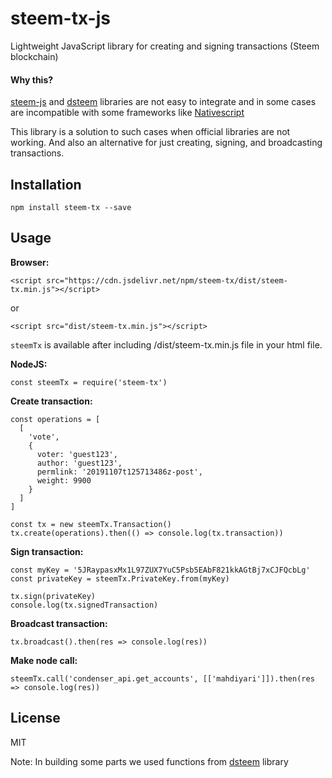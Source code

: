 # steem-tx-js

Lightweight JavaScript library for creating and signing transactions (Steem blockchain)

#### Why this?

[steem-js](https://github.com/steemit/steem-js) and [dsteem](https://github.com/jnordberg/dsteem) libraries are not easy to integrate and in some cases are incompatible with some frameworks like [Nativescript](https://www.nativescript.org/)

This library is a solution to such cases when official libraries are not working. And also an alternative for just creating, signing, and broadcasting transactions.

## Installation

```
npm install steem-tx --save
```

## Usage

**Browser:**

```
<script src="https://cdn.jsdelivr.net/npm/steem-tx/dist/steem-tx.min.js"></script>
```

or

```
<script src="dist/steem-tx.min.js"></script>
```

`steemTx` is available after including /dist/steem-tx.min.js file in your html file.

**NodeJS:**

```
const steemTx = require('steem-tx')
```

**Create transaction:**

```
const operations = [
  [
    'vote',
    {
      voter: 'guest123',
      author: 'guest123',
      permlink: '20191107t125713486z-post',
      weight: 9900
    }
  ]
]

const tx = new steemTx.Transaction()
tx.create(operations).then(() => console.log(tx.transaction))
```

**Sign transaction:**

```
const myKey = '5JRaypasxMx1L97ZUX7YuC5Psb5EAbF821kkAGtBj7xCJFQcbLg'
const privateKey = steemTx.PrivateKey.from(myKey)

tx.sign(privateKey)
console.log(tx.signedTransaction)
```

**Broadcast transaction:**

```
tx.broadcast().then(res => console.log(res))
```

**Make node call:**

```
steemTx.call('condenser_api.get_accounts', [['mahdiyari']]).then(res => console.log(res))
```

## License

MIT

Note: In building some parts we used functions from [dsteem](https://github.com/jnordberg/dsteem) library
